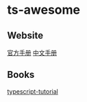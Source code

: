# ts-awesome

## Website

[官方手册](https://www.typescriptlang.org/)
[中文手册](https://www.tslang.cn)

## Books
[typescript-tutorial](https://github.com/xcatliu/typescript-tutorial)

